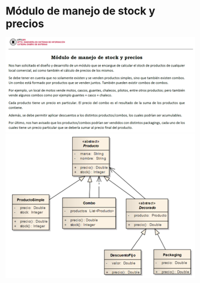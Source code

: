 # Módulo de manejo de stock y precios

![Enunciado](Enunciado.PNG)
![Diagrama de clases](Diagrama_de_clases.PNG)
